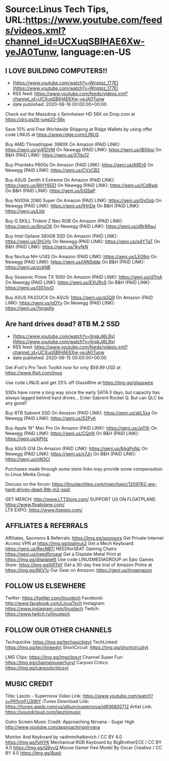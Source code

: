 # Source:Linus Tech Tips, URL:https://www.youtube.com/feeds/videos.xml?channel_id=UCXuqSBlHAE6Xw-yeJA0Tunw, language:en-US

## I LOVE BUILDING COMPUTERS!!
 - [https://www.youtube.com/watch?v=Wnptqz_177E](https://www.youtube.com/watch?v=Wnptqz_177E)
 - RSS feed: https://www.youtube.com/feeds/videos.xml?channel_id=UCXuqSBlHAE6Xw-yeJA0Tunw
 - date published: 2020-06-16 00:00:00+00:00

Check out the Massdrop x Sennheiser HD 58X on Drop.com at https://dro.ps/ltt-june20-58x

Save 10% and Free Worldwide Shipping at Ridge Wallets by using offer code LINUS at https://www.ridge.com/LINUS

Buy AMD Threadripper 3960X
On Amazon (PAID LINK): https://geni.us/yi4fDVM
On Newegg (PAID LINK): https://geni.us/jB0ibsi
On B&H (PAID LINK): https://geni.us/X7du12

Buy Phanteks P600s
On Amazon (PAID LINK): https://geni.us/AREr6
On Newegg (PAID LINK): https://geni.us/CVzCB2

Buy ASUS Zenith II Extreme
On Amazon (PAID LINK): https://geni.us/8lHY6GD
On Newegg (PAID LINK): https://geni.us/ICd8wb
On B&H (PAID LINK): https://geni.us/bQSaP

Buy NVIDIA 2080 Super
On Amazon (PAID LINK): https://geni.us/GvDsb
On Newegg (PAID LINK): https://geni.us/fHnDe
On B&H (PAID LINK): https://geni.us/Ltid

Buy G.SKILL Trident Z Neo RGB
On Amazon (PAID LINK): https://geni.us/8mzOX
On Newegg (PAID LINK): https://geni.us/d9r88wJ

Buy Intel Optane 380GB SSD
On Amazon (PAID LINK): https://geni.us/3hCHv
On Newegg (PAID LINK): https://geni.us/q4YTaT
On B&H (PAID LINK): https://geni.us/1kvfkN

Buy Noctua NH-U14S
On Amazon (PAID LINK): https://geni.us/LE08m
On Newegg (PAID LINK): https://geni.us/lANSddp
On B&H (PAID LINK): https://geni.us/zckNB

Buy Seasonic Prime TX 1000
On Amazon (PAID LINK): https://geni.us/d7mA
On Newegg (PAID LINK): https://geni.us/EXURvS
On B&H (PAID LINK): https://geni.us/l3S1ovO

Buy ASUS PA32UCX
On ASUS: https://geni.us/qGQ9
On Amazon (PAID LINK): https://geni.us/gOYv
On Newegg (PAID LINK): https://geni.us/7orgpXe

## Are hard drives dead? 8TB M.2 SSD
 - [https://www.youtube.com/watch?v=IlnskJj6LRs](https://www.youtube.com/watch?v=IlnskJj6LRs)
 - RSS feed: https://www.youtube.com/feeds/videos.xml?channel_id=UCXuqSBlHAE6Xw-yeJA0Tunw
 - date published: 2020-06-15 00:00:00+00:00

Get iFixit's Pro Tech Toolkit now for only $59.99 USD at https://www.ifixit.com/linus

Use code LINUS and get 25% off GlassWire at https://lmg.gg/glasswire

SSDs have come a long way since the early SATA II days, but capacity has always lagged behind hard drives... Enter Sabrent Rocket Q. But can QLC be any good?

Buy 8TB Sabrent SSD
On Amazon (PAID LINK): https://geni.us/skL5xa
On Newegg (PAID LINK): https://geni.us/S2PyA

Buy Apple 16" Mac Pro
On Amazon (PAID LINK): https://geni.us/JqTjfr
On Newegg (PAID LINK): https://geni.us/CQnN
On B&H (PAID LINK): https://geni.us/kPHz

Buy ASUS G14
On Amazon (PAID LINK): https://geni.us/6AgPoNc
On Newegg (PAID LINK): https://geni.us/x7Jn
On B&H (PAID LINK): https://geni.us/nN3CI

Purchases made through some store links may provide some compensation to Linus Media Group.

Discuss on the forum: https://linustechtips.com/main/topic/1209762-are-hard-drives-dead-8tb-m2-ssd/


GET MERCH: http://www.LTTStore.com/
SUPPORT US ON FLOATPLANE: https://www.floatplane.com/  
LTX EXPO: https://www.ltxexpo.com/   

AFFILIATES & REFERRALS
---------------------------------------------------
Affiliates, Sponsors & Referrals: https://lmg.gg/sponsors
Get Private Internet Access VPN at https://lmg.gg/pialinus2
Get a Mech Keyboard: https://geni.us/RecNBTI
NEEDforSEAT Gaming Chairs: https://geni.us/needforseat
Get a Displate Metal Print at https://lmg.gg/displateltt
Use code LINUSMEDIAGROUP on Epic Games Store: https://lmg.gg/kRTpY
Get a 30-day free trial of Amazon Prime at https://lmg.gg/8KV1v
Our Gear on Amazon: https://geni.us/lmgamazon
 
FOLLOW US ELSEWHERE
---------------------------------------------------  
Twitter: https://twitter.com/linustech
Facebook: http://www.facebook.com/LinusTech
Instagram: https://www.instagram.com/linustech
Twitch: https://www.twitch.tv/linustech

FOLLOW OUR OTHER CHANNELS
---------------------------------------------------  
Techquickie: https://lmg.gg/techquickieyt
TechLinked: https://lmg.gg/techlinkedyt
ShortCircuit: https://lmg.gg/shortcircuityt

LMG Clips: https://lmg.gg/lmgclipsyt
Channel Super Fun: https://lmg.gg/channelsuperfunyt
Carpool Critics: https://lmg.gg/carpoolcriticsyt

MUSIC CREDIT
---------------------------------------------------  
Title: Laszlo - Supernova
Video Link: https://www.youtube.com/watch?v=PKfxmFU3lWY
iTunes Download Link: https://itunes.apple.com/us/album/supernova/id936805712
Artist Link: https://soundcloud.com/laszlomusic

Outro Screen Music Credit: Approaching Nirvana - Sugar High http://www.youtube.com/approachingnirvana

Monitor And Keyboard by vadimmihalkevich / CC BY 4.0 https://lmg.gg/fxHYK 
Mechanical RGB Keyboard by BigBrotherECE / CC BY 4.0 https://lmg.gg/Q9yyQ 
Mouse Gamer free Model By Oscar Creativo / CC BY 4.0 https://lmg.gg/8upii

